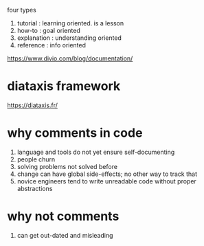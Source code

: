 
four types

1. tutorial : learning oriented.  is a lesson
2. how-to : goal oriented
3. explanation : understanding oriented
4. reference : info oriented

https://www.divio.com/blog/documentation/

# diataxis framework

https://diataxis.fr/

# why comments in code

1. language and tools do not yet ensure self-documenting
2. people churn
3. solving problems not solved before
4. change can have global side-effects; no other way to track that 
5. novice engineers tend to write unreadable code without proper abstractions

# why not comments

1. can get out-dated and misleading



